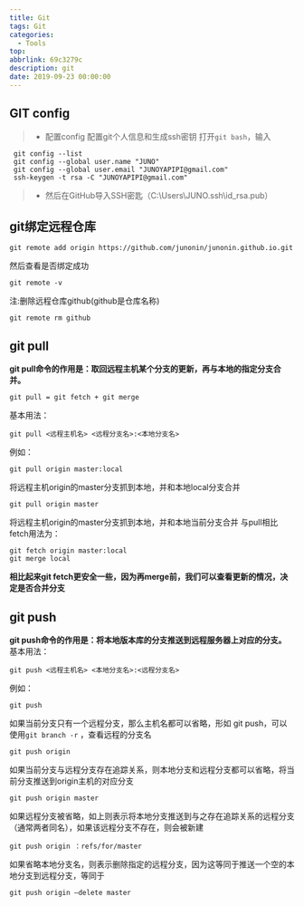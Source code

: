 ```yaml
---
title: Git
tags: Git
categories:
  - Tools
top: 
abbrlink: 69c3279c
description: git
date: 2019-09-23 00:00:00
---
```




## GIT config
> * 配置config
配置git个人信息和生成ssh密钥
打开`git bash`，输入

```
 git config --list
 git config --global user.name "JUNO"
 git config --global user.email "JUNOYAPIPI@gmail.com"
 ssh-keygen -t rsa -C "JUNOYAPIPI@gmail.com"
```
> * 然后在GitHub导入SSH密匙（C:\Users\JUNO\.ssh\id_rsa.pub）
<!--more-->

## git绑定远程仓库
```
git remote add origin https://github.com/junonin/junonin.github.io.git
```
然后查看是否绑定成功
```
git remote -v
```
注:删除远程仓库github(github是仓库名称)
```
git remote rm github
```

## git pull
**git pull命令的作用是：取回远程主机某个分支的更新，再与本地的指定分支合并。**
```
git pull = git fetch + git merge
```
基本用法：
```
git pull <远程主机名> <远程分支名>:<本地分支名>
```
例如：
```
git pull origin master:local
```
将远程主机origin的master分支抓到本地，并和本地local分支合并
```
git pull origin master
```
将远程主机origin的master分支抓到本地，并和本地当前分支合并
与pull相比fetch用法为：
```
git fetch origin master:local
git merge local
```
**相比起来git fetch更安全一些，因为再merge前，我们可以查看更新的情况，决定是否合并分支**

## git push
**git push命令的作用是：将本地版本库的分支推送到远程服务器上对应的分支。**
基本用法：
```
git push <远程主机名> <本地分支名>:<远程分支名>
```
例如：
```
git push
```
如果当前分支只有一个远程分支，那么主机名都可以省略，形如 git push，可以使用`git branch -r` ，查看远程的分支名
```
git push origin
```
如果当前分支与远程分支存在追踪关系，则本地分支和远程分支都可以省略，将当前分支推送到origin主机的对应分支
```
git push origin master
```
如果远程分支被省略，如上则表示将本地分支推送到与之存在追踪关系的远程分支（通常两者同名），如果该远程分支不存在，则会被新建
```
git push origin ：refs/for/master
```
如果省略本地分支名，则表示删除指定的远程分支，因为这等同于推送一个空的本地分支到远程分支，等同于 
```
git push origin –delete master
```








